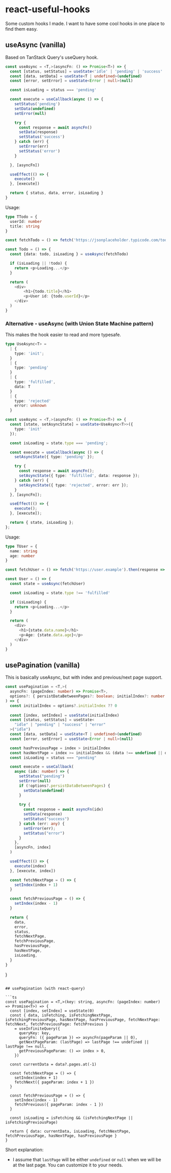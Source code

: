 # react-useful-hooks
Some custom hooks I made.
I want to have some cool hooks in one place to find them easy.

## useAsync (vanilla)

<p>Based on TanStack Query's useQuery hook.

```ts
const useAsync = <T,>(asyncFn: () => Promise<T>) => {
  const [status, setStatus] = useState<'idle' | 'pending' | 'success' | 'error'>('idle')
  const [data, setData] = useState<T | undefined>(undefined)
  const [error, setError] = useState<Error | null>(null)

  const isLoading = status === 'pending'

  const execute = useCallback(async () => {
    setStatus('pending')
    setData(undefined)
    setError(null)

    try {
      const response = await asyncFn()
      setData(response)
      setStatus('success')
    } catch (err) {
      setError(err)
      setStatus('error')
    }

  }, [asyncFn])

  useEffect(() => {
    execute()
  }, [execute])

  return { status, data, error, isLoading }
}
```

Usage:

```ts
type TTodo = {
  userId: number
  title: string
}

const fetchTodo = () => fetch('https://jsonplaceholder.typicode.com/todos/1').then(response => response.json() as Promise<TTodo>)

const Todo = () => {
  const {data: todo, isLoading } = useAsync(fetchTodo)

  if (isLoading || !todo) {
    return <p>Loading...</p>
  }

  return (
    <div>
        <h1>{todo.title}</h1>
        <p>User id: {todo.userId}</p>
    </div>
  )
}
```
### Alternative - useAsync (with Union State Machine pattern)
This makes the hook easier to read and more typesafe. 

```ts
type UseAsync<T> = 
  | {
    type: 'init';
  }
  | {
    type: 'pending'
  }
  | {
    type: 'fulfilled',
    data: T
  }
  | {
    type: 'rejected'
    error: unknown
  }

const useAsync = <T,>(asyncFn: () => Promise<T>) => {
  const [state, setAsyncState] = useState<UseAsync<T>>({
    type: 'init'
  });

  const isLoading = state.type === 'pending';

  const execute = useCallback(async () => {
    setAsyncState({ type: 'pending' });

    try {
      const response = await asyncFn();
      setAsyncState({ type: 'fulfilled', data: response });
    } catch (err) {
      setAsyncState({ type: 'rejected', error: err });
    }
  }, [asyncFn]);

  useEffect(() => {
    execute();
  }, [execute]);

  return { state, isLoading };
};
```

Usage:

```ts
type TUser = {
  name: string
  age: number
}

const fetchUser = () => fetch('https://user.example').then(response => response.json() as Promise<TUser>)

const User = () => {
  const state = useAsync(fetchUser)

  const isLoading = state.type !== 'fulfilled'

  if (isLoading) {
    return <p>Loading...</p>
  }

  return (
    <div>
      <h1>{state.data.name}</h1>
      <p>Age: {state.data.age}</p>
    </div>
  )
}
```

## usePagination (vanilla)
This is basically useAsync, but with index and previous/next page support.
```ts
const usePagination = <T,>(
  asyncFn: (pageIndex: number) => Promise<T>,
  options?: { persistDataBetweenPages?: boolean; initialIndex?: number }
) => {
  const initialIndex = options?.initialIndex ?? 0
  
  const [index, setIndex] = useState(initialIndex)
  const [status, setStatus] = useState<
    "idle" | "pending" | "success" | "error"
  >("idle")
  const [data, setData] = useState<T | undefined>(undefined)
  const [error, setError] = useState<Error | null>(null)

  const hasPreviousPage = index > initialIndex
  const hasNextPage = index >= initialIndex && (data !== undefined || data !== null)
  const isLoading = status === "pending"

  const execute = useCallback(
    async (idx: number) => {
      setStatus("pending")
      setError(null)
      if (!options?.persistDataBetweenPages) {
        setData(undefined)
      }
      
      try {
        const response = await asyncFn(idx)
        setData(response)
        setStatus("success")
      } catch (err: any) {
        setError(err);
        setStatus("error")
      }
    },
    [asyncFn, index]
  )

  useEffect(() => {
    execute(index)
  }, [execute, index])

  const fetchNextPage = () => {
    setIndex(index + 1)
  }

  const fetchPreviousPage = () => {
    setIndex(index - 1)
  }

  return {
    data,
    error,
    status,
    fetchNextPage,
    fetchPreviousPage,
    hasPreviousPage,
    hasNextPage,
    isLoading,
  }
}
```
}
```

## usePagination (with react-query)

```ts
const usePagination = <T,>(key: string, asyncFn: (pageIndex: number) => Promise<T>) => {
  const [index, setIndex] = useState(0)
  const { data, isFetching, isFetchingNextPage, isFetchingPreviousPage, hasNextPage, hasPreviousPage, fetchNextPage: fetchNext, fetchPreviousPage: fetchPrevious }
    = useInfiniteQuery({
      queryKey: key,
      queryFn: ({ pageParam }) => asyncFn(pageParam || 0),
      getNextPageParam: (lastPage) => lastPage !== undefined || lastPage !== null,
      getPreviousPageParam: () => index > 0,
    })

  const currentData = data?.pages.at(-1)

  const fetchNextPage = () => {
    setIndex(index + 1)
    fetchNext({ pageParam: index + 1 })
  }

  const fetchPreviousPage = () => {
    setIndex(index - 1)
    fetchPrevious({ pageParam: index - 1 })
  }

  const isLoading = isFetching && (isFetchingNextPage || isFetchingPreviousPage)

  return { data: currentData, isLoading, fetchNextPage, fetchPreviousPage, hasNextPage, hasPreviousPage }
}
```

Short explanation:
- I assume that ``lastPage`` will be either ``undefined`` or ``null`` when we will be at the last page. You can customize it to your needs.
